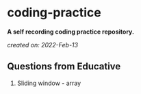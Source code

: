 # coding-practice

**A self recording coding practice repository.**

*created on: 2022-Feb-13*

## Questions from Educative

1. Sliding window - array